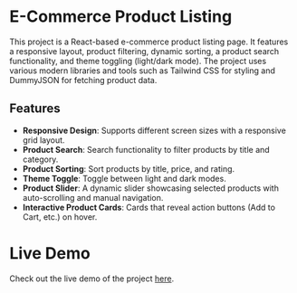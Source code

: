 # E-Commerce Product Listing

This project is a React-based e-commerce product listing page. It features a responsive layout, product filtering, dynamic sorting, a product search functionality, and theme toggling (light/dark mode). The project uses various modern libraries and tools such as Tailwind CSS for styling and DummyJSON for fetching product data.

## Features

- **Responsive Design**: Supports different screen sizes with a responsive grid layout.
- **Product Search**: Search functionality to filter products by title and category.
- **Product Sorting**: Sort products by title, price, and rating.
- **Theme Toggle**: Toggle between light and dark modes.
- **Product Slider**: A dynamic slider showcasing selected products with auto-scrolling and manual navigation.
- **Interactive Product Cards**: Cards that reveal action buttons (Add to Cart, etc.) on hover.

# Live Demo

Check out the live demo of the project [here](https://marketplace-e-commerce-lfyiqaqrh-amerasaads-projects.vercel.app/).
